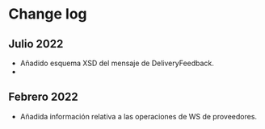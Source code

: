 # Change log

## Julio 2022
- Añadido esquema XSD del mensaje de DeliveryFeedback.
- 
## Febrero 2022
- Añadida información relativa a las operaciones de WS de proveedores.

